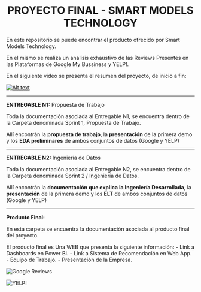 
<h1 align="center"> PROYECTO FINAL  - SMART MODELS TECHNOLOGY </h1>

En este repositorio se puede encontrar el producto ofrecido por Smart Models Technology. 

En el mismo se realiza un análisis exhaustivo de las Reviews Presentes en las Plataformas de Google My Bussiness y YELP!. 

En el siguiente video se presenta el resumen del proyecto, de inicio a fin: 

[![Alt text](https://img.youtube.com/vi/aUg0z6dV55Q/0.jpg)](https://www.youtube.com/watch?v=aUg0z6dV55Q)

-------------
**ENTREGABLE N1:** Propuesta de Trabajo

Toda la documentación asociada al Entregable N1, se encuentra dentro de la Carpeta denominada Sprint 1, Propuesta de Trabajo.

Allí encontrán la **propuesta de trabajo**, la **presentación** de la primera demo y los **EDA preliminares** de ambos conjuntos de datos (Google y YELP)


-----------------
**ENTREGABLE N2:**  Ingeniería de Datos

Toda la documentación asociada al Entregable N2, se encuentra dentro de la Carpeta denominada Sprint 2 / Ingeniería de Datos. 

Allí encontrán la **documentación que explica la Ingeniería Desarrollada**, la **presentación** de la primera demo y los **ELT** de ambos conjuntos de datos (Google y YELP)

-----------------

**Producto Final:**

En esta carpeta se encuentra la documentación asociada al producto final del proyecto. 

El producto final es Una WEB que presenta la siguiente información: 
                                                            - Link a Dashboards en Power Bi. 
                                                            - Link a Sistema de Recomendación en Web App. 
                                                            - Equipo de Trabajo. 
                                                            - Presentación de la Empresa. 
                                                  


![Google Reviews](https://assets-global.website-files.com/602cf6148109ccfeb1d80c49/60d4509851d12743d030a9eb_5c11336dd43b9272273fb4ce_Google-Reviews.jpeg)

![YELP!](https://andesandassociates.com/wp-content/uploads/2019/04/Yelp.png)




